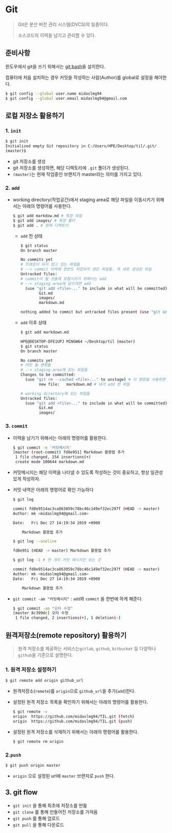 # Git

> Git은 분산 버전 관리 시스템(DVCS)의 일종이다.
>
> 소스코드의 이력을 남기고 관리할 수 있다.







## 준비사항

윈도우에서 git을 쓰기 위해서는 [git bash](https://gitforwindows.org/)을 설치한다. 

컴퓨터에 처음 설치하는 경우 커밋을 작성하는 사람(Author)를 global로 설정을 해야한다.



```bash
$ git config --global user.name midaslmg94
$ git config --global user.email midaslmg94@gmail.com
```







## 로컬 저장소 활용하기



### 1. `init`

```bash
$ git init
Initialized empty Git repository in C:/Users/HPE/Desktop/til/.git/
(master)$
```

* git 저장소를 생성
* git 저장소를 생성하면, 해당 디렉토리에 `.git` 폴더가 생성된다.
* `(master)`는 현재 작업중인 브랜치가 master라는 의미를 가지고 있다.





### 2. `add`

* working directory(작업공간)에서 staging area로 해당 파일을 이동시키기 위해서는 아래의 명령어를 사용한다.

  ```bash
  $ git add markdow.md # 특정 파일
  $ git add images/ # 특정 폴더
  $ git add . # 현재 디렉토리
  ```

  * `add` 전 상태

    ```bash
    $ git status
    On branch master
    
    No commits yet
    # 트래킹이 되지 않고 있는 파일들
    # --> commit 이력에 한번도 저장되지 않은 파일들. 즉 새로 생성된 파일
    Untracked files:
    # commit이 될 것들에 포함시키기 위해서는 add
    # --> staging area에 담으려면 add
      (use "git add <file>..." to include in what will be committed)
            Git.md
            images/
            markdown.md
    
    nothing added to commit but untracked files present (use "git add" to track)
    
    ```

  * `add` 이후 상태

    ```bash
    $ git add markdown.md
    
    HPE@DESKTOP-DFE1UPJ MINGW64 ~/Desktop/til (master)
    $ git status
    On branch master
    
    No commits yet
    # 커밋 될 변화들 
    # --> staging area에 있는 파일들
    Changes to be committed:
      (use "git rm --cached <file>..." to unstage) # 이 명령을 사용하면 staging area에 있던 파일이 working direcory로 내려온다.
            new file:   markdown.md # 내가 add 한 파일
    
    # working directory에 있는 파일들
    Untracked files:
      (use "git add <file>..." to include in what will be committed)
            Git.md
            images/
    
    ```
    
    



### 3. `commit`

* 이력을 남기기 위해서는 아래의 명령어를 활용한다.

  ```bash
  $ git commit -m '커밋메시지'
  [master (root-commit) fd8e951] Markdown 활용법 추가
   1 file changed, 154 insertions(+)
   create mode 100644 markdown.md
  ```

* 커밋메시지는 해당 이력을 나타낼 수 있도록 작성하는 것이 중요하고, 항상 일관성있게 작성하자. 

* 커밋 내역은 아래의 명령어로 확인 가능하다

  ```bash
  $ git log
  
  commit fd8e9514ac3ca863059c78bc46c149ef32ec297f (HEAD -> master)
  Author: mk <midaslmg94@gmail.com>
  
  Date:   Fri Dec 27 14:19:34 2019 +0900
  
      Markdown 활용법 추가
  
  $ git log --oneline
  
  fd8e951 (HEAD -> master) Markdown 활용법 추가
  
  $ git log -1 # 한 개의 커밋 메시지만 보는 것
  
  commit fd8e9514ac3ca863059c78bc46c149ef32ec297f (HEAD -> master)
  Author: mk <midaslmg94@gmail.com>
  Date:   Fri Dec 27 14:19:34 2019 +0900
  
      Markdown 활용법 추가
  
  
  ```
  
  
  
* `git commit -am "커밋메시지"` : `add`와 `commit` 을 한번에 하게 해준다.

  ```bash
  $ git commit -am "오타 수정"
  [master 8c399dc] 오타 수정
   1 file changed, 2 insertions(+), 1 deletion(-)
  
  ```

  





## 원격저장소(remote repository) 활용하기



> 원격 저장소를 제공하는 서비스는`gitlab`, `github`, `bitbucket` 등 다양하나 `github`을 기준으로 설명한다.





### 1. 원격 저장소 설정하기



```bash
$ git remote add origin github_url
```

- 원격저장소(`remote`)를 `origin`으로 `github_url`을 추가(`add`)한다.

- 설정된 원격 저장소 목록을 확인하기 위해서는 아래의 명령어를 활용한다.

  ```bash
  $ git remote -v
  origin  https://github.com/midaslmg94/TIL.git (fetch)
  origin  https://github.com/midaslmg94/TIL.git (push)
  ```

- 설정된 원격 저장소를 삭제하기 위해서는 아래의 명령어를 활용한다.

  ```bash
  $ git remote rm origin
  ```



### 2.`push`

```bash
$ git push origin master
```

- `origin` 으로 설정된 url에 `master` 브랜치로 `push` 한다.



## 3. git flow

- `git init` 을 통해 최초에 저장소를 만듦
- `git clone` 를 통해 만들어진 저장소를 가져옴 
- `git push` 를 통해 업로드
- `git pull` 을 통해 다운로드

